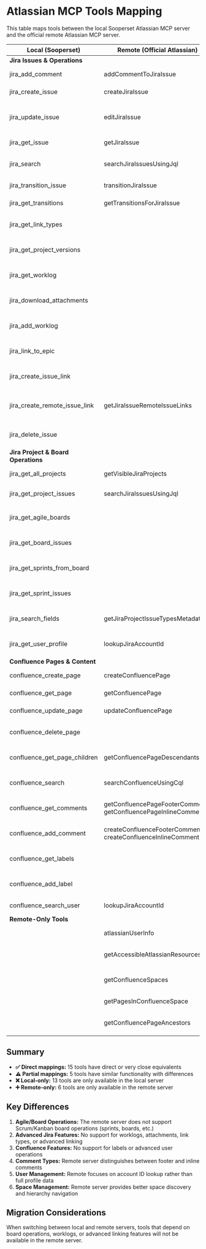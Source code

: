 # Atlassian MCP Tools Mapping

This table maps tools between the local Sooperset Atlassian MCP server and the official remote Atlassian MCP server.

| Local (Sooperset) | Remote (Official Atlassian) | Notes |
|-------------------|------------------------------|--------|
| **Jira Issues & Operations** | | |
| jira_add_comment | addCommentToJiraIssue | ✅ Direct mapping |
| jira_create_issue | createJiraIssue | ✅ Direct mapping |
| jira_update_issue | editJiraIssue | ✅ Direct mapping (note: "edit" vs "update") |
| jira_get_issue | getJiraIssue | ✅ Direct mapping |
| jira_search | searchJiraIssuesUsingJql | ✅ Direct mapping (JQL search) |
| jira_transition_issue | transitionJiraIssue | ✅ Direct mapping |
| jira_get_transitions | getTransitionsForJiraIssue | ✅ Direct mapping |
| jira_get_link_types | | ❌ Not available in remote |
| jira_get_project_versions | | ❌ Not available in remote |
| jira_get_worklog | | ❌ Not available in remote |
| jira_download_attachments | | ❌ Not available in remote |
| jira_add_worklog | | ❌ Not available in remote |
| jira_link_to_epic | | ❌ Not available in remote |
| jira_create_issue_link | | ❌ Not available in remote |
| jira_create_remote_issue_link | getJiraIssueRemoteIssueLinks | ⚠️ Read-only in remote (get vs create) |
| jira_delete_issue | | ❌ Not available in remote |
| **Jira Project & Board Operations** | | |
| jira_get_all_projects | getVisibleJiraProjects | ✅ Similar (visible vs all) |
| jira_get_project_issues | searchJiraIssuesUsingJql | ✅ Use JQL: `project = "KEY"` |
| jira_get_agile_boards | | ❌ Not available in remote |
| jira_get_board_issues | | ❌ Not available in remote |
| jira_get_sprints_from_board | | ❌ Not available in remote |
| jira_get_sprint_issues | | ❌ Not available in remote |
| jira_search_fields | getJiraProjectIssueTypesMetadata | ⚠️ Limited to issue type metadata |
| jira_get_user_profile | lookupJiraAccountId | ⚠️ Account lookup vs profile |
| **Confluence Pages & Content** | | |
| confluence_create_page | createConfluencePage | ✅ Direct mapping |
| confluence_get_page | getConfluencePage | ✅ Direct mapping |
| confluence_update_page | updateConfluencePage | ✅ Direct mapping |
| confluence_delete_page | | ❌ Not available in remote |
| confluence_get_page_children | getConfluencePageDescendants | ✅ Similar (children vs descendants) |
| confluence_search | searchConfluenceUsingCql | ✅ Direct mapping (CQL search) |
| confluence_get_comments | getConfluencePageFooterComments<br/>getConfluencePageInlineComments | ✅ Split into footer/inline comments |
| confluence_add_comment | createConfluenceFooterComment<br/>createConfluenceInlineComment | ✅ Split into footer/inline comments |
| confluence_get_labels | | ❌ Not available in remote |
| confluence_add_label | | ❌ Not available in remote |
| confluence_search_user | lookupJiraAccountId | ⚠️ Jira-only user lookup |
| **Remote-Only Tools** | | |
| | atlassianUserInfo | ➕ Get current user info |
| | getAccessibleAtlassianResources | ➕ Get cloud IDs for API calls |
| | getConfluenceSpaces | ➕ List/filter Confluence spaces |
| | getPagesInConfluenceSpace | ➕ List pages in a space |
| | getConfluencePageAncestors | ➕ Get page hierarchy (parents) |

## Summary

- **✅ Direct mappings:** 15 tools have direct or very close equivalents
- **⚠️ Partial mappings:** 5 tools have similar functionality with differences
- **❌ Local-only:** 13 tools are only available in the local server
- **➕ Remote-only:** 6 tools are only available in the remote server

## Key Differences

1. **Agile/Board Operations:** The remote server does not support Scrum/Kanban board operations (sprints, boards, etc.)
2. **Advanced Jira Features:** No support for worklogs, attachments, link types, or advanced linking
3. **Confluence Features:** No support for labels or advanced user operations
4. **Comment Types:** Remote server distinguishes between footer and inline comments
5. **User Management:** Remote focuses on account ID lookup rather than full profile data
6. **Space Management:** Remote server provides better space discovery and hierarchy navigation

## Migration Considerations

When switching between local and remote servers, tools that depend on board operations, worklogs, or advanced linking features will not be available in the remote server.
